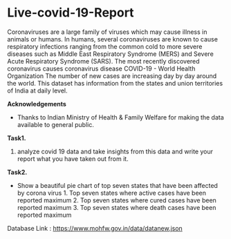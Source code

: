 # Live-covid-19-Report


Coronaviruses are a large family of viruses which may cause illness in animals or humans. In humans, several coronaviruses are known to cause respiratory infections ranging from the common 
cold to more severe diseases such as Middle East Respiratory Syndrome (MERS) and Severe Acute Respiratory Syndrome (SARS). The most recently discovered coronavirus causes coronavirus disease
 COVID-19 - World Health Organization
The number of new cases are increasing day by day around the world. 
This dataset has information from the states and union territories of India at daily level.

**Acknowledgements**
* Thanks to Indian Ministry of Health & Family Welfare for making the data available to general public.

**Task1.**
1. analyze covid 19 data and take insights from this data and write your report what you have taken out from it.

**Task2.**
* Show a beautiful pie chart of top seven states that have been affected by corona virus 
          1. Top seven states where active cases have been reported maximum
          2. Top seven states where cured cases have been reported maximum
          3. Top seven states where death cases have been reported maximum

Database Link :   https://www.mohfw.gov.in/data/datanew.json
